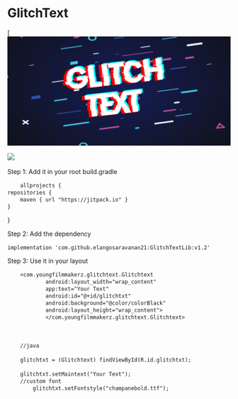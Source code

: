 # GlitchText
[![](https://github.com/elangosaravanan21/GlitchTextLib/blob/master/app/src/main/res/raw/New%20Project%20(15).png?raw=true)


[![](https://jitpack.io/v/elangosaravanan21/GlitchTextLib.svg)](https://jitpack.io/#elangosaravanan21/GlitchTextLib)



Step 1: Add it in your root build.gradle

		allprojects {
    repositories {
        maven { url "https://jitpack.io" }
    }
}
			

Step 2: Add the dependency

  	implementation 'com.github.elangosaravanan21:GlitchTextLib:v1.2'
	      
Step 3: Use it in your layout

		
		<com.youngfilmmakerz.glitchtext.Glitchtext
                android:layout_width="wrap_content"
                app:text="Your Text"
                android:id="@+id/glitchtxt"
                android:background="@color/colorBlack"
                android:layout_height="wrap_content">
                </com.youngfilmmakerz.glitchtext.Glitchtext>
		
		
		
		//java
		
		glitchtxt = (Glitchtext) findViewById(R.id.glitchtxt);
		
		glitchtxt.setMaintext("Your Text");
		//custom font
        	glitchtxt.setFontstyle("champanebold.ttf");

